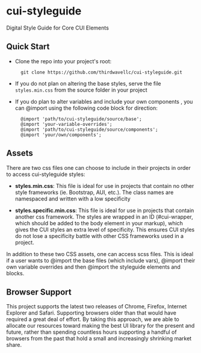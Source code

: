 # cui-styleguide
Digital Style Guide for Core CUI Elements

## Quick Start

* Clone the repo into your project's root: 

        git clone https://github.com/thirdwavellc/cui-styleguide.git

* If you do not plan on altering the base styles, serve the file `styles.min.css` from the source folder in your project

* If you do plan to alter variables and include your own components , you can @import using the following code block for direction:

        @import 'path/to/cui-styleguide/source/base';
        @import 'your-variable-overrides';
        @import 'path/to/cui-styleguide/source/components';
        @import 'your/own/components';

## Assets

There are two css files one can choose to include in their projects in order to access cui-styleguide styles:

* **styles.min.css**: This file is ideal for use in projects that contain no other style frameworks (ie. Bootstrap, AUI, etc.). The class names are namespaced and written with a low specificity

* **styles.specific.min.css**: This file is ideal for use in projects that contain another css framework. The styles are wrapped in an ID (#cui-wrapper, which should be added to the body element in your markup), which gives the CUI styles an extra level of specificity. This ensures CUI styles do not lose a specificity battle with other CSS frameworks used in a project.

In addition to these two CSS assets, one can access scss files. This is ideal if a user wants to @import the base files (which include vars), @import their own variable overrides and then @import the styleguide elements and blocks.

## Browser Support

This project supports the latest two releases of Chrome, Firefox, Internet Explorer and Safari. Supporting browsers older than that would have required a great deal of effort. By taking this approach, we are able to allocate our resources toward making the best UI library for the present and future, rather than spending countless hours supporting a handful of browsers from the past that hold a small and increasingly shrinking market share.